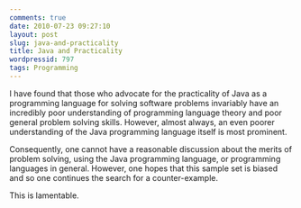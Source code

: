 ```yaml
---
comments: true
date: 2010-07-23 09:27:10
layout: post
slug: java-and-practicality
title: Java and Practicality
wordpressid: 797
tags: Programming
---
```


I have found that those who advocate for the practicality of Java as a programming language for solving software problems invariably have an incredibly poor understanding of programming language theory and poor general problem solving skills. However, almost always, an even poorer understanding of the Java programming language itself is most prominent.

Consequently, one cannot have a reasonable discussion about the merits of problem solving, using the Java programming language, or programming languages in general. However, one hopes that this sample set is biased and so one continues the search for a counter-example.

This is lamentable.
